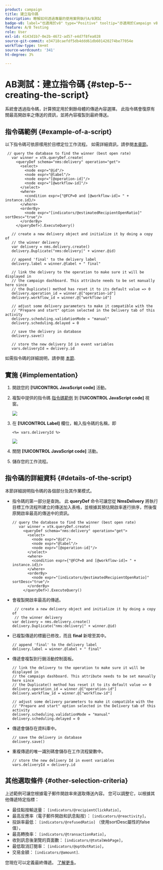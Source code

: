 ```yaml
---
product: campaign
title: 建立指令碼
description: 瞭解如何透過專屬的使用案例執行A/B測試
badge-v8: label="也適用於v8" type="Positive" tooltip="亦適用於Campaign v8"
feature: A/B Testing
role: User
exl-id: 4143d1b7-0e2b-4672-ad57-e4d7f8fea028
source-git-commit: e34718caefdf5db4ddd61db601420274be77054e
workflow-type: tm+mt
source-wordcount: '341'
ht-degree: 3%

---
```


# AB測試：建立指令碼 {#step-5--creating-the-script}


系統會透過指令碼，計算預定用於剩餘母體的傳遞內容選擇。 此指令碼會復原有關最高開啟率之傳送的資訊，並將內容複製到最終傳送。

## 指令碼範例 {#example-of-a-script}

以下指令碼可依原樣用於目標定位工作流程。 如需詳細資訊，請參閱[本章節](#implementation)。

```
 // query the database to find the winner (best open rate)
   var winner = xtk.queryDef.create(
     <queryDef schema="nms:delivery" operation="get">
       <select>
         <node expr="@id"/>
         <node expr="@label"/>
         <node expr="[@operation-id]"/>
         <node expr="[@workflow-id]"/>
       </select>
       <where>
         <condition expr={"@FCP=0 and [@workflow-id]= " + instance.id}/>
       </where>
       <orderBy>
         <node expr="[indicators/@estimatedRecipientOpenRatio]" sortDesc="true"/>
       </orderBy>
     </queryDef>).ExecuteQuery()
   
   // create a new delivery object and initialize it by doing a copy of
   // the winner delivery
   var delivery = nms.delivery.create()
   delivery.Duplicate("nms:delivery|" + winner.@id)

   // append 'final' to the delivery label
   delivery.label = winner.@label + " final"

   // link the delivery to the operation to make sure it will be displayed in
   // the campaign dashboard. This attribute needs to be set manually here since 
   // the Duplicate() method has reset it to its default value => 0
   delivery.operation_id = winner.@["operation-id"]
   delivery.workflow_id = winner.@["workflow-id"]

   // adjust some delivery parameters to make it compatible with the 
   // "Prepare and start" option selected in the Delivery tab of this activity
   delivery.scheduling.validationMode = "manual"
   delivery.scheduling.delayed = 0
 
   // save the delivery in database
   delivery.save()
 
   // store the new delivery Id in event variables
   vars.deliveryId = delivery.id
```

如需指令碼的詳細說明，請參閱 [本節](#details-of-the-script).

## 實施 {#implementation}

1. 開啟您的 **[!UICONTROL JavaScript code]** 活動。
1. 複製中提供的指令碼 [指令碼範例](#example-of-a-script) 到 **[!UICONTROL JavaScript code]** 視窗。

   ![](assets/use_case_abtesting_configscript_002.png)

1. 在 **[!UICONTROL Label]** 欄位，輸入指令碼的名稱，即

   ```
   <%= vars.deliveryId %>
   ```

   ![](assets/use_case_abtesting_configscript_003.png)

1. 關閉 **[!UICONTROL JavaScript code]** 活動。
1. 儲存您的工作流程。

## 指令碼的詳細資料 {#details-of-the-script}

本節詳細說明指令碼的各個部分及其作業模式。

* 指令碼的第一部分是查詢。 此 **queryDef** 命令可讓您從 **NmsDelivery** 將執行目標工作流程所建立的傳送加入表格，並根據其預估開啟率進行排序，然後復原開啟率最高的傳送中的資訊。

  ```
  // query the database to find the winner (best open rate)
     var winner = xtk.queryDef.create(
       <queryDef schema="nms:delivery" operation="get">
         <select>
           <node expr="@id"/>
           <node expr="@label"/>
           <node expr="[@operation-id]"/>
         </select>
         <where>
           <condition expr={"@FCP=0 and [@workflow-id]= " + instance.id}/>
         </where>
         <orderBy>
           <node expr="[indicators/@estimatedRecipientOpenRatio]" sortDesc="true"/>
         </orderBy>
       </queryDef>).ExecuteQuery()
  ```

* 會複製開啟率最高的傳遞。

  ```
   // create a new delivery object and initialize it by doing a copy of
   // the winner delivery
  var delivery = nms.delivery.create()
  delivery.Duplicate("nms:delivery|" + winner.@id)
  ```

* 已複製傳遞的標籤已修改，而且 **final** 新增至其中。

  ```
  // append 'final' to the delivery label
  delivery.label = winner.@label + " final"
  ```

* 傳遞會複製到行銷活動控制面板。

  ```
  // link the delivery to the operation to make sure it will be displayed in
  // the campaign dashboard. This attribute needs to be set manually here since 
  // the Duplicate() method has reset it to its default value => 0
  delivery.operation_id = winner.@["operation-id"]
  delivery.workflow_id = winner.@["workflow-id"]
  ```

  ```
  // adjust some delivery parameters to make it compatible with the 
  // "Prepare and start" option selected in the Delivery tab of this activity
  delivery.scheduling.validationMode = "manual"
  delivery.scheduling.delayed = 0
  ```

* 傳遞會儲存在資料庫中。

  ```
  // save the delivery in database
  delivery.save()
  ```

* 重複傳遞的唯一識別碼會儲存在工作流程變數中。

  ```
  // store the new delivery Id in event variables
  vars.deliveryId = delivery.id
  ```

## 其他選取條件 {#other-selection-criteria}

上述範例可讓您根據電子郵件開啟率來選取傳送內容。 您可以調整它，以根據其他傳遞特定指標：

* 最佳點按輸送量： `[indicators/@recipientClickRatio]`，
* 最高反應率（電子郵件開啟和訊息點按）： `[indicators/@reactivity]`，
* 投訴率最低： `[indicators/@refusedRatio]` （使用sortDesc屬性的false值），
* 最高轉換率： `[indicators/@transactionRatio]`，
* 收到訊息後瀏覽的頁面數： `[indicators/@totalWebPage]`，
* 最低取消訂閱率： `[indicators/@optOutRatio]`，
* 交易金額： `[indicators/@amount]`.

您現在可以定義最終傳遞。 [了解更多](a-b-testing-uc-final-delivery.md)。
